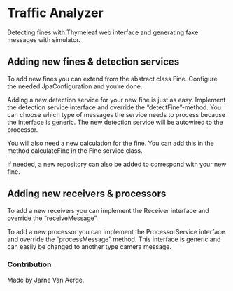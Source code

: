# Traffic Analyzer

Detecting fines with Thymeleaf web interface and generating fake messages with simulator.

## Adding new fines & detection services

To add new fines you can extend from the abstract class Fine. Configure the needed JpaConfiguration and you’re done.

Adding a new detection service for your new fine is just as easy. Implement the detection service interface and override the “detectFine”-method. You can choose which type of messages the service needs to process because the interface is generic. The new detection service will be autowired to the processor.

You will also need a new calculation for the fine. You can add this in the method calculateFine in the Fine service class.

If needed, a new repository can also be added to correspond with your new fine.

## Adding new receivers & processors

To add a new receivers you can implement the Receiver interface and override the “receiveMessage”.

To add a new processor you can implement the ProcessorService interface and override the “processMessage” method. This interface is generic and can easily be changed to another type camera message.

### Contribution
Made by Jarne Van Aerde.
